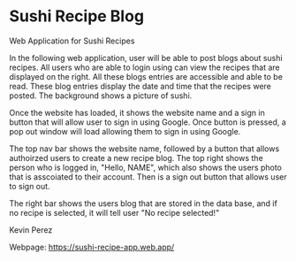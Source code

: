 # Sushi Recipe Blog

Web Application for Sushi Recipes

In the following web application, user will be able to post blogs about sushi recipes. All users who are able to login using can view the recipes that are displayed on the right. All these blogs entries are accessible and able to be read. These blog entries display the date and time that the recipes were posted. The background shows a picture of sushi.

Once the website has loaded, it shows the website name and a sign in button that will allow user to sign in using Google. Once button is pressed, a pop out window will load allowing them to sign in using Google.

The top nav bar shows the website name, followed by a button that allows authoirzed users to create a new recipe blog. The top right shows the person who is logged in, "Hello, NAME", which also shows the users photo that is asscoiated to their account. Then is a sign out button that allows user to sign out.

The right bar shows the users blog that are stored in the data base, and if no recipe is selected, it will tell user "No recipe selected!"

Kevin Perez

Webpage: https://sushi-recipe-app.web.app/

